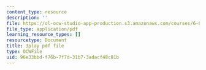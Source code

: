 ```yaml
---
content_type: resource
description: ''
file: https://ol-ocw-studio-app-production.s3.amazonaws.com/courses/6-890-algorithmic-lower-bounds-fun-with-hardness-proofs-fall-2014/96e33bbdf76b7f7d31b73adacf48c81b_P3YoIxiz6to.pdf
file_type: application/pdf
learning_resource_types: []
resourcetype: Document
title: 3play pdf file
type: OCWFile
uid: 96e33bbd-f76b-7f7d-31b7-3adacf48c81b
---
```

